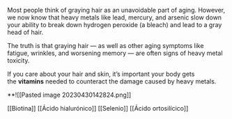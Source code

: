 Most people think of graying hair as an unavoidable part of aging. However, we now know that heavy metals like lead, mercury, and arsenic slow down your ability to break down hydrogen peroxide (a bleach) and lead to a gray head of hair.

The truth is that graying hair — as well as other aging symptoms like fatigue, wrinkles, and worsening memory — are often signs of heavy metal toxicity.

If you care about your hair and skin, it’s important your body gets the **vitamins** needed to counteract the damage caused by heavy metals.

**![[Pasted image 20230430142824.png]]

[[Biotina]]
[[Ácido hialurónico]]
[[Selenio]]
[[Ácido ortosilícico]]
